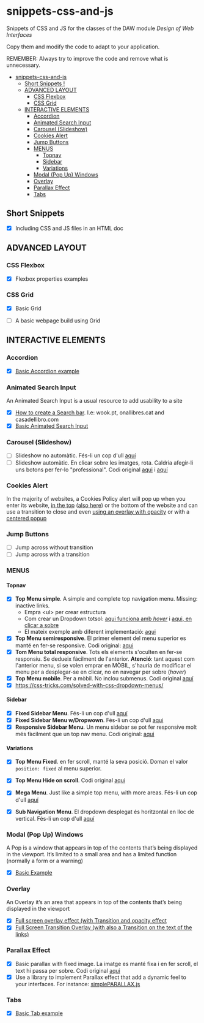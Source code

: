 # snippets-css-and-js
Snippets of CSS and JS for the classes of the DAW module _Design of Web Interfaces_

Copy them and modify the code to adapt to your application.  

REMEMBER: Always try to improve the code and remove what is unnecessary. 

- [snippets-css-and-js](#snippets-css-and-js)
  * [Short Snippets !](#short-snippets-)
  * [ADVANCED LAYOUT](#advanced-layout)
    + [CSS Flexbox](#css-flexbox)
    + [CSS Grid](#css-grid)
  * [INTERACTIVE ELEMENTS](#interactive-elements)
    + [Accordion](#accordion)
    + [Animated Search Input](#animated-search-input)
    + [Carousel (Slideshow)](#carousel-slideshow)
    + [Cookies Alert](#cookies-alert)
    + [Jump Buttons](#jump-buttons)
    + [MENUS](#menus)
      - [Topnav](#topnav)
      - [Sidebar](#sidebar)
      - [Variations](#variations)
    + [Modal (Pop Up) Windows](#modal-pop-up-windows)
    + [Overlay](#overlay)
    + [Parallax Effect](#parallax-effect)
    + [Tabs](#tabs)


## Short Snippets

- [x] Including CSS and JS files in an HTML doc

## ADVANCED LAYOUT


### CSS Flexbox

- [X] Flexbox properties examples

### CSS Grid

- [x] Basic Grid
- [ ] A basic webpage build using Grid



## INTERACTIVE ELEMENTS

### Accordion

- [x] [Basic Accordion example](https://www.w3schools.com/howto/howto_js_accordion.asp)

### Animated Search Input

An Animated Search Input  is a usual resource to add usability to a site

- [x] [How to create a Search bar](https://www.w3schools.com/howto/howto_css_searchbar.asp). I.e: wook.pt, onallibres.cat and casadellibro.com
- [x] [Basic Animated Search Input](https://www.w3schools.com/howto/howto_css_animated_search.asp)

### Carousel (Slideshow)

- [ ] Slideshow no automàtic. Fés-li un cop d'ull [aquí](https://www.w3schools.com/howto/howto_js_slideshow.asp)
- [ ] Slideshow automàtic. En clicar sobre les imatges, rota. Caldria afegir-li uns botons per fer-lo "professional". Codi original [aqui](https://www.freecodecamp.org/news/how-to-create-a-slideshow/ ) i [aquí](https://codepen.io/AndresUris/pen/rGXpvE)

### Cookies Alert

In the majority of websites, a Cookies Policy alert will pop up when you enter its website, [in the top](https://www.bbc.com/) ([also here](https://www.gov.uk/)) or the bottom of the website and can use a transition to close and even [using an overlay with opacity](https://www.mirror.co.uk/) or with a [centered popup](https://www.msn.com/es-es/noticias/)

### Jump Buttons

- [ ] Jump across without transition
- [ ] Jump across with a transition

### MENUS

#### Topnav

- [x] **Top Menu simple**. A simple and complete top navigation menu. Missing: inactive links. 
  - Empra &lt;ul&gt; per crear estructura
  - Com crear un Dropdown totsol: [aqui funciona amb _hover_](https://www.w3schools.com/howto/howto_css_dropdown.asp) i [aqui, en clicar a sobre](https://www.w3schools.com/howto/howto_js_dropdown.asp)
  - El mateix exemple amb diferent implementació: [aqui](https://www.w3schools.com/howto/howto_css_dropdown_navbar.asp)
- [x] **Top Menu semiresponsive**. El primer element del menu superior es manté en fer-se responsive. Codi original: [aqui](https://www.w3schools.com/howto/howto_js_responsive_navbar_dropdown.asp)
- [x] **Tom Menu total responsive**. Tots els elements s'oculten en fer-se responsiu. Se dedueix fàcilment de l'anterior. **Atenció**: tant aquest com l'anterior menu, si se volen emprar en MÒBIL, s'hauria de modificar el menu per a desplegar-se en clicar, no en navegar per sobre (_hover_)
- [x] **Top Menu mobile**. Per a mòbil. No inclou submenus. Codi original [aquí](https://www.w3schools.com/howto/howto_js_mobile_navbar.asp)
- [x] https://css-tricks.com/solved-with-css-dropdown-menus/

#### Sidebar

- [x] **Fixed Sidebar Menu**. Fés-li un cop d'ull [aquí](https://www.w3schools.com/howto/howto_css_fixed_sidebar.asp)
- [x] **Fixed Sidebar Menu w/Dropwown**. Fés-li un cop d'ull [aqui](https://www.w3schools.com/howto/howto_js_dropdown_sidenav.asp)
- [x] **Responsive Sidebar Menu**. Un menu sidebar se pot fer responsive molt més fàcilment que un top nav menu. Codi original: [aqui](https://www.w3schools.com/howto/tryit.asp?filename=tryhow_css_sidebar_responsive)

#### Variations

- [x] **Top Menu Fixed**. en fer scroll, manté la seva posició. Doman el valor `position: fixed` al menu superior.
- [x] **Top Menu Hide on scroll**. Codi original [aqui](https://www.w3schools.com/howto/howto_js_navbar_hide_scroll.asp)
- [x] **Mega Menu**. Just like a simple top menu, with more areas. Fés-li un cop d'ull [aquí](https://www.w3schools.com/howto/howto_css_mega_menu.asp)
- [x] **Sub Navigation Menu**. El dropdown desplegat és horitzontal en lloc de vertical. Fés-li un cop d'ull [aquí](https://www.w3schools.com/howto/howto_css_subnav.asp)


### Modal (Pop Up) Windows

A Pop is a window that appears in top of the contents that’s being displayed in the viewport. It’s limited to a small area and has a limited function (normally a form or a warning)

- [x] [Basic Example](https://www.w3schools.com/howto/tryit.asp?filename=tryhow_js_popup_form)

### Overlay

An Overlay it’s an area that appears in top of the contents that’s being displayed in the viewport

- [x] [Full screen overlay effect (with Transition and opacity effect](https://www.w3schools.com/howto/howto_css_overlay.asp)
- [x] [Full Screen Transition Overlay (with also a Transition on the text of the links)](https://www.w3schools.com/howto/howto_js_fullscreen_overlay.asp)

### Parallax Effect

- [x] Basic parallax with fixed image. La imatge es manté fixa i en fer scroll, el text hi passa per sobre. Codi original [aqui](https://www.w3schools.com/howto/howto_css_parallax.asp)
- [x] Use a library to implement Parallax effect that add a dynamic feel to your interfaces. For instance: [simplePARALLAX.js](https://simpleparallax.com)

### Tabs

- [x] [Basic Tab example](https://www.w3schools.com/howto/howto_js_tabs.asp)